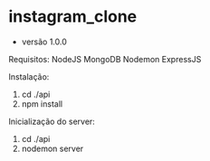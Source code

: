 # instagram_clone
* versão 1.0.0

Requisitos:
NodeJS
MongoDB
Nodemon
ExpressJS

Instalação:
1. cd ./api
2. npm install

Inicialização do server:
1. cd ./api
2. nodemon server
